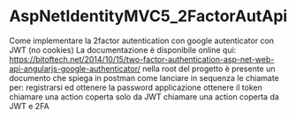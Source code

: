 # AspNetIdentityMVC5_2FactorAutApi
Come implementare la 2factor autentication con google autenticator con JWT (no cookies)
La documentazione è disponibile online qui:
https://bitoftech.net/2014/10/15/two-factor-authentication-asp-net-web-api-angularjs-google-authenticator/
nella root del progetto è presente un documento che spiega in postman come lanciare in sequenza le chiamate per:
registrarsi ed ottenere la password applicazione
ottenere il token
chiamare una action coperta solo da JWT
chiamare una action coperta da JWT e 2FA
